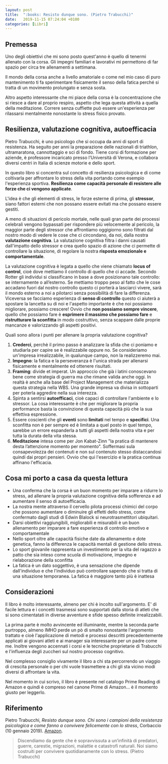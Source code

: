 ```yaml
---
layout: post
title:  ":books: Resisto dunque sono. (Pietro Trabucchi)"
date:   2019-11-15 07:24:04 +0100
categories: [Libri]
---
```

## Premessa
Uno degli obiettivi che mi sono posto quest'anno è quello di tenermi allenato con la corsa. Gli impegni familiari e lavorativi mi permettono di far spazio per circa tre allenamenti a settimana.

Il mondo della corsa anche a livello amatoriale o come nel mio caso di puro mantenimento ti fa sperimentare fisicamente il senso della fatica perché si tratta di un movimento prolungato e senza sosta.

Altro aspetto interessante che mi piace della corsa è la concentrazione che si riesce a dare al proprio respiro, aspetto che lega questa attività a quella della meditazione. Correre senza cuffiette può essere un'esperienza per rilassarsi mentalmente nonostante lo stress fisico provato.

## Resilienza, valutazione cognitiva, autoefficacia

Pietro Trabucchi, è uno psicologo che si occupa da anni di sport di resistenza. Ha seguito per anni la preparazione delle nazionali di triathlon, ultramaratona, cannottaggio e sci di fondo. Tiene corsi di formazione per aziende, è professore incaricato presso l’Università di Verona, e collabora diversi centri in Italia di scienze motorie e dello sport.

In questo libro si concentra sul concetto di resilienza psicologica e di come coltivarla per affrontare lo stress della vita portando come esempio l'esperienza sportiva. **Resilienza come capacità personale di resistere alle forze che ci vengono applicate**.

L'idea è che gli elementi di stress, le forze esterne di prima, gli **stressor**, siano fattori esterni che non possano essere evitati ma che possano essere gestiti.

A meno di situazioni di pericolo mortale, nelle quali gran parte dei processi celebrali vengono bypassati per rispondere più velocemente al pericolo, la maggior parte degli stressor che affrontiamo oggigiorno sono filtrati dal nostro modo di vedere le cose che ci circondano, da noi, dalla nostra **valutazione cognitiva**. La valutazione cognitiva filtra i danni causati dall'impatto dello stressor e crea quello spazio di azione che ci permette di controllare la situazione, di regolare la nostra **risposta emozionale e comportamentale**.

La valutazione cognitiva è legata a quello che viene chiamato **locus of control**, cioè dove mettiamo il controllo di quello che ci accade. Secondo Rotter gli individui si classificano in base a dove posizionano tale controllo: se internamente o all’esterno. Se mettiamo troppo peso al fatto che le cose accadano fuori dal nostro controllo questo ci porterà a lasciarci vivere, sarà il mondo esterno a noi a pilotarci senza possibilità di fare la differenza. Viceversa se facciamo esperienza di **senso di controllo** questo ci aiuterà a spostare la lancetta su di noi e l'aspetto importante è che noi possiamo migliorare, possiamo crescere! Ovvio che **non possiamo sempre vincere**, quello che possiamo fare è **esprimere il massimo che possiamo fare** e **ristrutturare la sconfitta** in modo costruttivo, senza scappare dalle proprie mancanze e valorizzando gli aspetti positivi.

Quali sono allora i punti per allenare la propria valutazione cognitiva?

1. **Crederci**, perchè il primo passo è analizzare la sfida che ci poniamo e studiarla per capire se è realizzabile oppure no. Se consideriamo un'impresa irrealizzabile, in qualunque campo, non la realizzeremo mai.
2. **Impegno**: la fatica e la perseveranza è l'unica strada per allenarsi fisicamente e mentalmente ed ottenere risultati.
3. **Framing**: divide et imperat. Un approccio che già i latini conoscevano bene come strategia di guerra ma che rimane valida anche oggi. In realtà è anche alla base del Project Management che materializza questa strategia nella WBS. Una grande impresa va divisa in sottoparti per poterla aggredire nella sua interezza.
4. Spinta a sentirsi **autoefficaci**, cioè capaci di controllare l'ambiente e lo stressor. La cosa interessante è che per migliorare la propria performance basta la convinzione di questa capacità più che la sua effettiva espressione.
5. Essere coscienti che gli **eventi** sono **limitati** nel tempo e **specifici**. Una sconfitta non è per sempre ed è limitata a quel posto in quel tempo, sarebbe un errore espanderla a tutti gli aspetti della nostra vita e per tutta la durata della vita stessa.
6. **Meditazione** intesa come per Jon Kabat-Zinn "la pratica di mantenere desta l’attenzione momento per momento". Soffermasi sula consapevolezza dei contenuti e non sul contenuto stesso distaccandosi quindi dai propri pensieri. Ovvio che qui l'esercizio e la pratica continua affinano l'efficacia.

## Cosa mi porto a casa da questa lettura

- Una conferma che la corsa è un buon momento per imparare a ridurre lo stress, ad allenare la propria valutazione cognitiva della sofferenza e ad aumentare il senso di autoefficacia.
- La nostra mente attraverso il cervello pilota processi chimici del corpo che possono aumentare o diminuire gli effetti dello stress, come confermato dagli studi di Edwin Blalock si neurotrasmettitori ubiquitari.
- Darsi obiettivi raggiungibili, migliorabili e misurabili è un buon allenamento per imparare a fare esperienza di controllo emotivo e comportamentale
- Nello sport oltre alle capacità fisiche date da allenamento e dote genetica, fanno la differenza le capacità mentali di gestione dello stress.
- Lo sport giovanile rappresenta un investimento per la vita del ragazzo a patto che sia inteso come scuola di motivazione, impegno e rielaborazione della sconfitta
- La fatica è un dato soggettivo, è una sensazione che dipende dall'individuo e che l'individuo può controllare sapendo che si tratta di una situazione temporanea. La fatica è maggiore tanto più è inattesa

## Considerazioni

Il libro è molto interessante, almeno per chi è incolto sull'argomento. E' di facile lettura e i concetti trasmessi sono supportati dalla storia di atleti che si sono cimentatati in diverse avventure e sfide spesso definite irrealizzabili.

La prima parte è molto avvincente ed illuminante, mentre la seconda parte purtroppo, almeno IMHO perde un pò di smalto nonostante l'argomento trattato e cioè l'applicazione di metodi e processi descritti precedentemente applicati ai giovani atleti e ai manager sia interessante per un padre come me. Inoltre vengono accennati i corsi e le tecniche proprietarie di Trabucchi e l'influenza degli zuccheri sul nostro processo cognitivo.

Nel complesso consiglio vivamente il libro a chi sta percorrendo un viaggio di crescita personale o per chi vuole trasmettere a chi gli sta vicino modi diversi di affrontare la vita.

Nel momento in cui scrivo, il libro è presente nel catalogo Prime Reading di Amazon e quindi è compreso nel canone Prime di Amazon... è il momento giusto per leggerlo.

## Riferimento

Pietro Trabucchi, _Resisto dunque sono. Chi sono i campioni della resistenza psicologica e come fanno a convivere felicemente con lo stress_, Corbaccio (10 gennaio 2019). [Amazon](https://www.amazon.it/Resisto-dunque-sono-Pietro-Trabucchi-ebook/dp/B0065QK98G/ref=tmm_kin_swatch_0?_encoding=UTF8&qid=1570450305&sr=8-1).

> Discendiamo da gente che è sopravvissuta a un’infinità di predatori, guerre, carestie, migrazioni, malattie e catastrofi naturali. Noi siamo costruiti per convivere quotidianamente con lo stress. (Pietro Trabucchi)
